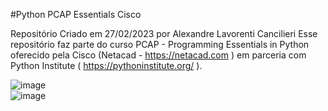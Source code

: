 #Python PCAP Essentials Cisco

Repositório Criado em 27/02/2023 por Alexandre Lavorenti Cancilieri
Esse repositório faz parte do curso PCAP - Programming Essentials in Python oferecido pela Cisco (Netacad - https://netacad.com ) em parceria com Python Institute ( https://pythoninstitute.org/ ).

![image](https://user-images.githubusercontent.com/52798596/221642905-3536acc6-d161-4133-b61a-227e14b98c92.png)  
![image](https://user-images.githubusercontent.com/52798596/221642305-7e387a54-0e67-4992-a694-0d8ecaf8a86e.png)
